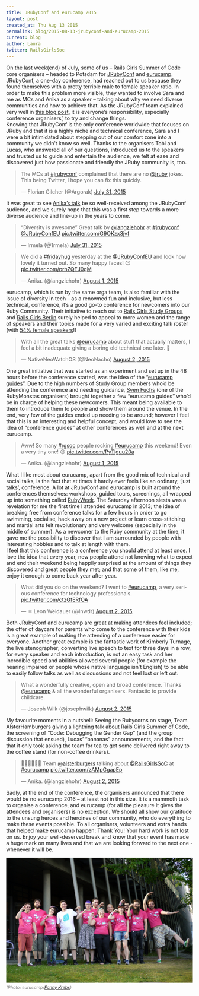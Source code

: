```yaml
---
title: JRubyConf and eurucamp 2015
layout: post
created_at: Thu Aug 13 2015
permalink: blog/2015-08-13-jrubyconf-and-eurucamp-2015
current: blog
author: Laura
twitter: RailsGirlsSoc
---
```


On the last week(end) of July, some of us – Rails Girls Summer of Code core organisers – headed to Potsdam for [JRubyConf](http://2015.jrubyconf.eu/) and [eurucamp](http://2015.eurucamp.org/). JRubyConf, a one-day conference, had reached out to us because they found themselves with a pretty terrible male to female speaker ratio. In order to make this problem more visible, they wanted to involve Sara and me as MCs and Anika as a speaker – talking about why we need diverse communities and how to achieve that. As the JRubyConf team explained very well in [this blog post](http://blog.eurucamp.org/2015/06/19/the-rails-girls-summer-of-code-team-at-the-jrubyconfeu/), it is everyone’s responsibility, especially conference organisers’, to try and change things.  
Knowing that JRubyConf is the only conference worldwide that focuses on JRuby and that it is a highly niche and technical conference, Sara and I were a bit intimidated about stepping out of our comfort zone into a community we didn’t know so well. Thanks to the organisers Tobi and Lucas, who answered all of our questions, introduced us to the speakers and trusted us to guide and entertain the audience, we felt at ease and discovered just how passionate and friendly the JRuby community is, too.  

<blockquote class="twitter-tweet" lang="en"><p lang="en" dir="ltr">The MCs at <a href="https://twitter.com/hashtag/jrubyconf?src=hash">#jrubyconf</a> complained that there are no <a href="https://twitter.com/jruby">@jruby</a> jokes. This being Twitter, I hope you can fix this quickly.</p>&mdash; Florian Gilcher (@Argorak) <a href="https://twitter.com/Argorak/status/627054069794893824">July 31, 2015</a></blockquote>


It was great to see [Anika’s talk](https://www.youtube.com/watch?v=--hGo2Ff23U) be so well-received among the JRubyConf audience, and we surely hope that this was a first step towards a more diverse audience and line-up in the years to come.  

<blockquote class="twitter-tweet" lang="en"><p lang="en" dir="ltr">“Diversity is awesome” Great talk by <a href="https://twitter.com/langziehohr">@langziehohr</a> at <a href="https://twitter.com/hashtag/jrubyconf?src=hash">#jrubyconf</a> <a href="https://twitter.com/JRubyConfEU">@JRubyConfEU</a> <a href="http://t.co/G9OKzx3jvf">pic.twitter.com/G9OKzx3jvf</a></p>&mdash; Irmela (@1rmela) <a href="https://twitter.com/1rmela/status/627142908819427328">July 31, 2015</a></blockquote>  

<blockquote class="twitter-tweet" lang="en"><p lang="en" dir="ltr">We did a <a href="https://twitter.com/hashtag/fridayhug?src=hash">#fridayhug</a> yesterday at the <a href="https://twitter.com/JRubyConfEU">@JRubyConfEU</a> and look how lovely it turned out. So many happy faces! 😍 <a href="http://t.co/prhZQEJ0gM">pic.twitter.com/prhZQEJ0gM</a></p>&mdash; Anika. (@langziehohr) <a href="https://twitter.com/langziehohr/status/627397778528931840">August 1, 2015</a></blockquote>  

eurucamp, which is run by the same orga team, is also familiar with the issue of diversity in tech – as a renowned fun and inclusive, but less technical, conference, it’s a good go-to conference for newcomers into our Ruby Community. Their initiative to reach out to [Rails Girls Study Groups](http://rorganize.it/groups?utf8=%E2%9C%93&city=Berlin) and [Rails Girls Berlin](http://railsgirlsberlin.de) surely helped to appeal to more women and the range of speakers and their topics made for a very varied and exciting talk roster (with [54% female speakers](https://50prozent.speakerinnen.org/de/events/265)!)  

<blockquote class="twitter-tweet" lang="en"><p lang="en" dir="ltr">With all the great talks <a href="https://twitter.com/eurucamp">@eurucamp</a> about stuff that actually matters, I feel a bit inadequate giving a boring old technical one later. 🙈</p>&mdash; NativeNeoWatchOS (@NeoNacho) <a href="https://twitter.com/NeoNacho/status/627832561109180416">August 2, 2015</a></blockquote>  

One great initiative that was started as an experiment and set up in the 48 hours before the conference started, was the idea of the “[eurucamp guides](http://rubyweek.org/activities/18)”. Due to the high numbers of Study Group members who’d be attending the conference and needing guidance, [Sven Fuchs](https://twitter.com/svenfuchs) (one of the RubyMonstas organisers) brought together a few “eurucamp guides” who’d be in charge of helping these newcomers. This meant being available to them to introduce them to people and show them around the venue. In the end, very few of the guides ended up needing to be around; however I feel that this is an interesting and helpful concept, and would love to see the idea of “conference guides” at other conferences as well and at the next eurucamp.

<blockquote class="twitter-tweet" lang="en"><p lang="en" dir="ltr">Aww! So many <a href="https://twitter.com/hashtag/rgsoc?src=hash">#rgsoc</a> people rocking <a href="https://twitter.com/hashtag/eurucamp?src=hash">#eurucamp</a> this weekend! Even a very tiny one! 😍 <a href="http://t.co/PyTlguu20a">pic.twitter.com/PyTlguu20a</a></p>&mdash; Anika. (@langziehohr) <a href="https://twitter.com/langziehohr/status/627479485265387520">August 1, 2015</a></blockquote>  

What I like most about eurucamp, apart from the good mix of technical and social talks, is the fact that at times it hardly ever feels like an ordinary, ‘just talks’, conference. A lot at JRubyConf and eurucamp is built around the conferences themselves: workshops, guided tours, screenings, all wrapped up into something called [RubyWeek](http://rubyweek.org). The Saturday afternoon siesta was a revelation for me the first time I attended eurucamp in 2013; the idea of breaking free from conference talks for a few hours in order to go swimming, socialise, hack away on a new project or learn cross-stitching and martial arts felt revolutionary and very welcome (especially in the middle of summer). As a newcomer to the Ruby community at the time, it gave me the possibility to discover that I am surrounded by people with interesting hobbies and to talk at length with them.  
I feel that this conference is a conference you should attend at least once. I love the idea that every year, new people attend not knowing what to expect and end their weekend being happily surprised at the amount of things they discovered and great people they met; and that some of them, like me, enjoy it enough to come back year after year.

<blockquote class="twitter-tweet" lang="en"><p lang="en" dir="ltr">What did you do on the weekend?&#10;&#10;I went to <a href="https://twitter.com/hashtag/eurucamp?src=hash">#eurucamp</a>, a very serious conference for technology professionals. <a href="http://t.co/ctzGfERfOA">pic.twitter.com/ctzGfERfOA</a></p>&mdash; ⚛ Leon Weidauer (@lnwdr) <a href="https://twitter.com/lnwdr/status/627790949456977920">August 2, 2015</a></blockquote>  

Both JRubyConf and eurucamp are great at making attendees feel included; the offer of daycare for parents who come to the conference with their kids is a great example of making the attending of a conference easier for everyone. Another great example is the fantastic work of Kimberly Turnage, the live stenographer; converting live speech to text for three days in a row, for every speaker and each introduction, is not an easy task and her incredible speed and abilities allowed several people (for example the hearing impaired or people whose native language isn’t English) to be able to easily follow talks as well as discussions and not feel lost or left out. 

<blockquote class="twitter-tweet" lang="en"><p lang="en" dir="ltr">What a wonderfully creative, open and broad conference. Thanks <a href="https://twitter.com/eurucamp">@eurucamp</a> &amp; all the wonderful organisers. Fantastic to provide childcare.</p>&mdash; Joseph Wilk (@josephwilk) <a href="https://twitter.com/josephwilk/status/627911745043058688">August 2, 2015</a></blockquote>  

My favourite moments in a nutshell: Seeing the Rubycorns on stage, Team AlsterHamburgers giving a lightning talk about Rails Girls Summer of Code, the screening of “Code: Debugging the Gender Gap” (and the group discussion that ensued), Lucas’ “bananas” announcements, and the fact that it only took asking the team for tea to get some delivered right away to the coffee stand (for non-coffee drinkers).

<blockquote class="twitter-tweet" lang="en"><p lang="en" dir="ltr">👏🏾💖💪🏽✨ Team <a href="https://twitter.com/alsterburgers">@alsterburgers</a> talking about <a href="https://twitter.com/RailsGirlsSoC">@RailsGirlsSoC</a> at <a href="https://twitter.com/hashtag/eurucamp?src=hash">#eurucamp</a> <a href="http://t.co/zAMpGgapEp">pic.twitter.com/zAMpGgapEp</a></p>&mdash; Anika. (@langziehohr) <a href="https://twitter.com/langziehohr/status/627798911579783168">August 2, 2015</a></blockquote>
<script async src="//platform.twitter.com/widgets.js" charset="utf-8"></script>  

Sadly, at the end of the conference, the organisers announced that there would be no eurucamp 2016 – at least not in this size. It is a mammoth task to organise a conference, and eurucamp (for all the pleasure it gives the attendees and organisers) is no exception. We should all show our gratitude to the unsung heroes and heroines of our community, who do everything to make these events possible. To all organisers, volunteers and extra hands that helped make eurucamp happen: Thank You! Your hard work is not lost on us. Enjoy your well-deserved break and know that your event has made a huge mark on many lives and that we are looking forward to the next one - whenever it will be.

<img src="/img/blog/2015/jrubyconf-and-eurucamp-team.jpg">
<font color="grey"><small><i>(Photo: eurucamp/<a href="https://www.flickr.com/photos/134486457@N04/20082974339/in/pool-eurucamp-2015/" target="_blank">Fanny Krebs</a>)</i></small></font>  

